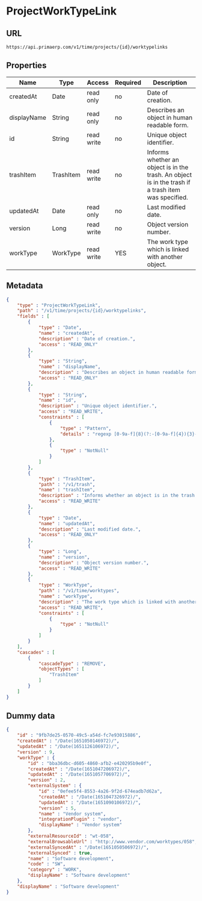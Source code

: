 ProjectWorkTypeLink
==

## URL

	https://api.primaerp.com/v1/time/projects/{id}/worktypelinks

## Properties

| Name        | Type      | Access     | Required | Description                                                                                         |
|-------------|-----------|------------|----------|-----------------------------------------------------------------------------------------------------|
| createdAt   | Date      | read only  | no       | Date of creation.                                                                                   |
| displayName | String    | read only  | no       | Describes an object in human readable form.                                                         |
| id          | String    | read write | no       | Unique object identifier.                                                                           |
| trashItem   | TrashItem | read write | no       | Informs whether an object is in the trash. An object is in the trash if a trash item was specified. |
| updatedAt   | Date      | read only  | no       | Last modified date.                                                                                 |
| version     | Long      | read write | no       | Object version number.                                                                              |
| workType    | WorkType  | read write | YES      | The work type which is linked with another object.                                                  |

## Metadata

```JSON
{
	"type" : "ProjectWorkTypeLink",
	"path" : "/v1/time/projects/{id}/worktypelinks",
	"fields" : [
		{
			"type" : "Date",
			"name" : "createdAt",
			"description" : "Date of creation.",
			"access" : "READ_ONLY"
		},
		{
			"type" : "String",
			"name" : "displayName",
			"description" : "Describes an object in human readable form.",
			"access" : "READ_ONLY"
		},
		{
			"type" : "String",
			"name" : "id",
			"description" : "Unique object identifier.",
			"access" : "READ_WRITE",
			"constraints" : [
				{
					"type" : "Pattern",
					"details" : "regexp [0-9a-f]{8}(?:-[0-9a-f]{4}){3}-[0-9a-f]{12}"
				},
				{
					"type" : "NotNull"
				}
			]
		},
		{
			"type" : "TrashItem",
			"path" : "/v1/trash",
			"name" : "trashItem",
			"description" : "Informs whether an object is in the trash. An object is in the trash if a trash item was specified.",
			"access" : "READ_WRITE"
		},
		{
			"type" : "Date",
			"name" : "updatedAt",
			"description" : "Last modified date.",
			"access" : "READ_ONLY"
		},
		{
			"type" : "Long",
			"name" : "version",
			"description" : "Object version number.",
			"access" : "READ_WRITE"
		},
		{
			"type" : "WorkType",
			"path" : "/v1/time/worktypes",
			"name" : "workType",
			"description" : "The work type which is linked with another object.",
			"access" : "READ_WRITE",
			"constraints" : [
				{
					"type" : "NotNull"
				}
			]
		}
	],
	"cascades" : [
		{
			"cascadeType" : "REMOVE",
			"objectTypes" : [
				"TrashItem"
			]
		}
	]
}
```

## Dummy data

```JSON
{
	"id" : "9fb7de25-0570-49c5-a54d-fc7e93015886",
	"createdAt" : "/Date(1651050146972)/",
	"updatedAt" : "/Date(1651126106972)/",
	"version" : 9,
	"workType" : {
		"id" : "bba36dbc-d605-4860-afb2-e420295b9e0f",
		"createdAt" : "/Date(1651047206972)/",
		"updatedAt" : "/Date(1651057706972)/",
		"version" : 2,
		"externalSystem" : {
			"id" : "0efee5f4-8553-4a26-9f2d-674eadb7d62a",
			"createdAt" : "/Date(1651047326972)/",
			"updatedAt" : "/Date(1651090106972)/",
			"version" : 5,
			"name" : "Vendor system",
			"integrationPlugin" : "vendor",
			"displayName" : "Vendor system"
		},
		"externalResourceId" : "wt-058",
		"externalBrowsableUrl" : "http://www.vendor.com/worktypes/058",
		"externalSyncedAt" : "/Date(1651050506972)/",
		"externalSynced" : true,
		"name" : "Software development",
		"code" : "SW",
		"category" : "WORK",
		"displayName" : "Software development"
	},
	"displayName" : "Software development"
}
```
